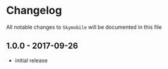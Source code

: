 # Changelog

All notable changes to `Skymobile` will be documented in this file

## 1.0.0 - 2017-09-26

- initial release